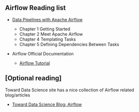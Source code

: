## Airflow Reading list
* [Data Pipelines with Apache Airflow](https://www.amazon.com/Data-Pipelines-Apache-Airflow-Harenslak/dp/1617296902/ref=sr_1_1?crid=2GB20MXXPADJ4&keywords=apache+airflow+book&qid=1660006254&sprefix=apachairflow+book%2Caps%2C251&sr=8-1)
    - Chapter 1 Getting Started 
    - Chapter 2 Meet Apache Airflow
    - Chapter 4 Templating Tasks
    - Chapter 5 Defining Dependencies Between Tasks
 
* Airflow Official Documentation
    - [Airflow Tutorial](https://airflow.apache.org/docs/apache-airflow/stable/tutorial.html)

## [Optional reading]
Toward Data Science site has a nice collection of Airflow related blog/articles
* [Toward Data Science Blog: Airflow](https://towardsdatascience.com/tagged/airflow)
